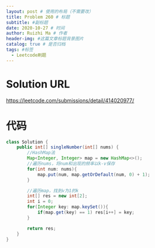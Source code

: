 ```yaml
---
layout: post # 使用的布局（不需要改）
title: Problem 260 # 标题
subtitle: #副标题
date: 2020-10-27 # 时间
author: Ruizhi Ma # 作者
header-img: #这篇文章标题背景图片
catalog: true # 是否归档
tags: #标签
  - Leetcode刷题
---
```


# Solution URL

https://leetcode.com/submissions/detail/414020977/

# 代码

```java
class Solution {
    public int[] singleNumber(int[] nums) {
        //HashMap法
        Map<Integer, Integer> map = new HashMap<>();
        //遍历nums，将num和出现的频率以k-v保存
        for(int num: nums){
            map.put(num, map.getOrDefault(num, 0) + 1);
        }

        //遍历map，找到v为1的k
        int[] res = new int[2];
        int i = 0;
        for(Integer key: map.keySet()){
            if(map.get(key) == 1) res[i++] = key;
        }

        return res;
    }
}
```
